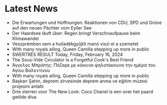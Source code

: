 # Latest News
-  Die Erwartungen und Hoffnungen: Reaktionen von CDU, SPD und Grüne auf den neuen Pächter vom Eyller See
-  Der Haardsee läuft über: Regen bringt Verschnaufpause beim Klimawandel
-  Veszprémben sem a hulladékgyűjtő manó viszi el a szemetet
-  With many royals ailing, Queen Camilla stepping up more in public
-  SWERTRES RESULT Today, Friday, February 16, 2024
-  The Sous-Vide Circulator Is a Forgetful Cook's Best Friend
-  Άγγελος Μπράτης: Πόζαρε με κόκκινα ψηλοτάκουνα την ημέρα του Αγίου Βαλεντίνου
-  With many royals ailing, Queen Camilla stepping up more in public
-  Başkan Şahin, deprem zirvesinde deprem anma ve eğitim müzesi projesini anlattı
-  Drie sterren voor The New Look: Coco Chanel is een over het paard getilde diva
